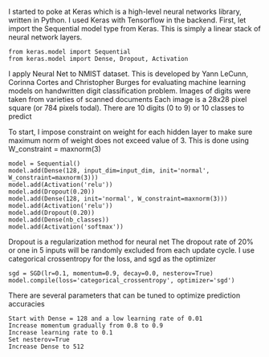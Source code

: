 I started to poke at Keras which is a high-level neural networks library, written in Python.  I used Keras with Tensorflow in the backend.
First, let import the Sequential model type from Keras.  This is simply a linear stack of neural network layers.

    from keras.model import Sequential
    from keras.model import Dense, Dropout, Activation
    
I apply Neural Net to NMIST dataset.  This is developed by Yann LeCunn, Corinna Cortes and Christopher Burges for evaluating
machine learning models on handwritten digit classification problem. Images of digits were taken from varieties of scanned documents
Each image is a 28x28 pixel square (or 784 pixels todal).  There are 10 digits (0 to 9) or 10 classes to predict  

To start, I impose constraint on weight for each hidden layer to make sure maximum norm of weight does not exceed value of 3.
This is done using W_constraint = maxnorm(3)
    
    model = Sequential()
    model.add(Dense(128, input_dim=input_dim, init='normal', W_constraint=maxnorm(3)))
    model.add(Activation('relu'))
    model.add(Dropout(0.20))
    model.add(Dense(128, init='normal', W_constraint=maxnorm(3)))
    model.add(Activation('relu'))
    model.add(Dropout(0.20))
    model.add(Dense(nb_classes))
    model.add(Activation('softmax'))
    
Dropout is a regularization method for neural net
The dropout rate of 20% or one in 5 inputs will be randomly excluded from each update cycle.
I use categorical crossentropy for the loss, and sgd as the optimizer

    sgd = SGD(lr=0.1, momentum=0.9, decay=0.0, nesterov=True)
    model.compile(loss='categorical_crossentropy', optimizer='sgd')

There are several parameters that can be tuned to optimize prediction accuracies

    Start with Dense = 128 and a low learning rate of 0.01
    Increase momentum gradually from 0.8 to 0.9 
    Increase learning rate to 0.1
    Set nesterov=True
    Increase Dense to 512
